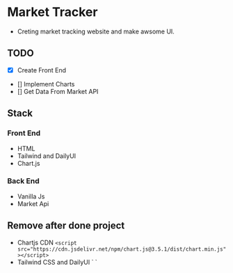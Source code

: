# Market Tracker

- Creting market tracking website and make awsome UI.

## TODO

- [x] Create Front End
- [] Implement Charts
- [] Get Data From Market API

## Stack

### Front End

- HTML
- Tailwind and DailyUI
- Chart.js

### Back End

- Vanilla Js
- Market Api

## Remove after done project

- Chartjs CDN
  `<script src="https://cdn.jsdelivr.net/npm/chart.js@3.5.1/dist/chart.min.js"></script>`
- Tailwind CSS and DailyUI
  `<link href="https://unpkg.com/tailwindcss@^2/dist/tailwind.min.css" rel="stylesheet" />
    <link href="https://cdn.jsdelivr.net/npm/daisyui@1.13.2/dist/full.css" rel="stylesheet" type="text/css" />
    <link href="https://cdn.jsdelivr.net/npm/daisyui@1.13.2/dist/themes.css" rel="stylesheet" type="text/css" />`
